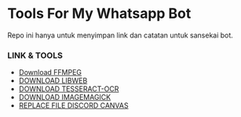 <h1>Tools For My Whatsapp Bot</h1>

Repo ini hanya untuk menyimpan link dan catatan untuk sansekai bot.

### LINK & TOOLS
- [Download FFMPEG](https://www.wikihow.com/Install-FFmpeg-on-Windows)
- [DOWNLOAD LIBWEB](https://developers.google.com/speed/webp/download)
- [DOWNLOAD TESSERACT-OCR](https://digi.bib.uni-mannheim.de/tesseract/tesseract-ocr-w64-setup-v5.3.0.20221214.exe)
- [DOWNLOAD IMAGEMAGICK](https://imagemagick.org/script/download.php)
- [REPLACE FILE DISCORD CANVAS](https://raw.githubusercontent.com/Sansekai/discord-canvas/master/src/greetings/Base.js)
